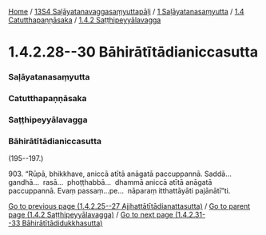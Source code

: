 
[Home](/) / [13S4 Saḷāyatanavaggasaṃyuttapāḷi](../../../../13S4.md) / [1 Saḷāyatanasaṃyutta](../../../1.md) / [1.4 Catutthapaṇṇāsaka](../../1.4.md) / [1.4.2 Saṭṭhipeyyālavagga](../1.4.2.md)

# 1.4.2.28--30 Bāhirātītādianiccasutta

### Saḷāyatanasaṃyutta

### Catutthapaṇṇāsaka

### Saṭṭhipeyyālavagga

### Bāhirātītādianiccasutta

(195--197.)

903\. “Rūpā, bhikkhave, aniccā atītā anāgatā paccuppannā. Saddā…  gandhā…  rasā…  phoṭṭhabbā…  dhammā aniccā atītā anāgatā paccuppannā. Evaṃ passaṃ…pe…  nāparaṃ itthattāyāti pajānātī”ti.

[Go to previous page (1.4.2.25--27 Ajjhattātītādianattasutta)](1.4.2.25--27.md) / [Go to parent page (1.4.2 Saṭṭhipeyyālavagga)](../1.4.2.md) / [Go to next page (1.4.2.31--33 Bāhirātītādidukkhasutta)](1.4.2.31--33.md)


